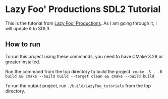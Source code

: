 # Lazy Foo' Productions SDL2 Tutorial

This is the tutorial from [Lazy Foo' Productions](https://lazyfoo.net/tutorials/SDL/index.php). As I am going through it, I will update it to SDL3.

## How to run

To run this project using these commands, you need to have CMake 3.28 or greater installed.

Run the command from the top directory to build the project:
`cmake -S . -B build && cmake --build build --target clean && cmake --build build`

To run the output project, run `./build/LazyFoo_tutorials` from the top directory.
